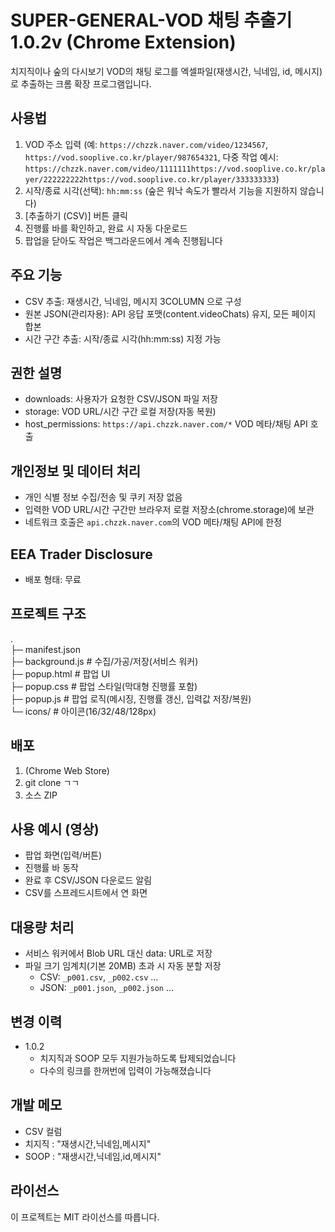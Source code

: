 # SUPER-GENERAL-VOD 채팅 추출기 1.0.2v (Chrome Extension)

치지직이나 숲의 다시보기 VOD의 채팅 로그를
엑셀파일(재생시간, 닉네임, id, 메시지)로 추출하는 크롬 확장 프로그램입니다.

## 사용법
1. VOD 주소 입력
   (예: `https://chzzk.naver.com/video/1234567`, `https://vod.sooplive.co.kr/player/987654321`,
   다중 작업 예시: `https://chzzk.naver.com/video/1111111https://vod.sooplive.co.kr/player/222222222https://vod.sooplive.co.kr/player/333333333`)
2. 시작/종료 시각(선택): `hh:mm:ss` (숲은 워낙 속도가 빨라서 기능을 지원하지 않습니다)
3. [추출하기 (CSV)] 버튼 클릭
4. 진행률 바를 확인하고, 완료 시 자동 다운로드
5. 팝업을 닫아도 작업은 백그라운드에서 계속 진행됩니다

## 주요 기능
- CSV 추출: 재생시간, 닉네임, 메시지 3COLUMN 으로 구성
- 원본 JSON(관리자용): API 응답 포맷(content.videoChats) 유지, 모든 페이지 합본
- 시간 구간 추출: 시작/종료 시각(hh:mm:ss) 지정 가능

## 권한 설명
- downloads: 사용자가 요청한 CSV/JSON 파일 저장
- storage: VOD URL/시간 구간 로컬 저장(자동 복원)
- host_permissions: `https://api.chzzk.naver.com/*` VOD 메타/채팅 API 호출

## 개인정보 및 데이터 처리
- 개인 식별 정보 수집/전송 및 쿠키 저장 없음
- 입력한 VOD URL/시간 구간만 브라우저 로컬 저장소(chrome.storage)에 보관
- 네트워크 호출은 `api.chzzk.naver.com`의 VOD 메타/채팅 API에 한정

## EEA Trader Disclosure
- 배포 형태: 무료

## 프로젝트 구조
.  
├─ manifest.json  
├─ background.js # 수집/가공/저장(서비스 워커)  
├─ popup.html # 팝업 UI  
├─ popup.css # 팝업 스타일(막대형 진행률 포함)  
├─ popup.js # 팝업 로직(메시징, 진행률 갱신, 입력값 저장/복원)  
└─ icons/ # 아이콘(16/32/48/128px)  

## 배포
1. (Chrome Web Store)
2. git clone ㄱㄱ
3. 소스 ZIP 

## 사용 예시 (영상)
- 팝업 화면(입력/버튼)
- 진행률 바 동작
- 완료 후 CSV/JSON 다운로드 알림
- CSV를 스프레드시트에서 연 화면

## 대용량 처리
- 서비스 워커에서 Blob URL 대신 data: URL로 저장
- 파일 크기 임계치(기본 20MB) 초과 시 자동 분할 저장
  - CSV: `_p001.csv`, `_p002.csv` …
  - JSON: `_p001.json`, `_p002.json` …

## 변경 이력
- 1.0.2
  - 치지직과 SOOP 모두 지원가능하도록 탑제되었습니다
  - 다수의 링크를 한꺼번에 입력이 가능해졌습니다

## 개발 메모
- CSV 컬럼
- 치지직 : "재생시간,닉네임,메시지"
- SOOP : "재생시간,닉네임,id,메시지"

## 라이선스
이 프로젝트는 MIT 라이선스를 따릅니다.
